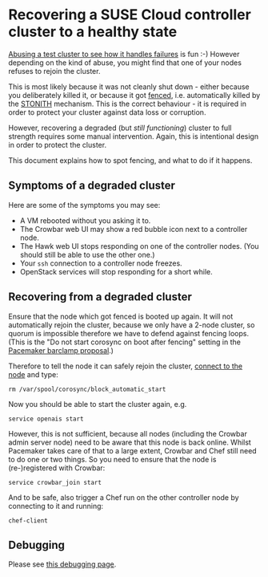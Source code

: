 # Recovering a SUSE Cloud controller cluster to a healthy state

[Abusing a test cluster to see how it handles failures](cluster-failover.md)
is fun :-)  However depending on the kind of abuse, you might find that
one of your nodes refuses to rejoin the cluster.

This is most likely because it was not cleanly shut down - either
because you deliberately killed it, or because it got
[fenced](http://en.wikipedia.org/wiki/Fencing_(computing)),
i.e. automatically killed by the
[STONITH](http://clusterlabs.org/doc/crm_fencing.html) mechanism.
This is the correct behaviour - it is required in order to protect
your cluster against data loss or corruption.

However, recovering a degraded (but *still functioning*) cluster to
full strength requires some manual intervention.  Again, this is
intentional design in order to protect the cluster.

This document explains how to spot fencing, and what to do if it
happens.

## Symptoms of a degraded cluster

Here are some of the symptoms you may see:

*   A VM rebooted without you asking it to.
*   The Crowbar web UI may show a red bubble icon next to
    a controller node.
*   The Hawk web UI stops responding on one of the controller
    nodes.  (You should still be able to use the other one.)
*   Your `ssh` connection to a controller node freezes.
*   OpenStack services will stop responding for a short while.

## Recovering from a degraded cluster

Ensure that the node which got fenced is booted up again.  It will not
automatically rejoin the cluster, because we only have a 2-node
cluster, so quorum is impossible therefore we have to defend against
fencing loops.  (This is the "Do not start corosync on boot after
fencing" setting in the
[Pacemaker barclamp proposal](http://192.168.124.10:3000/crowbar/pacemaker/1.0/proposals/cluster1).)

Therefore to tell the node it can safely rejoin the cluster,
[connect to the node](../../docs/HOWTO.md#connecting-to-the-vms)
and type:

    rm /var/spool/corosync/block_automatic_start

Now you should be able to start the cluster again, e.g.

    service openais start

However, this is not sufficient, because all nodes (including the
Crowbar admin server node) need to be aware that this node is back
online.  Whilst Pacemaker takes care of that to a large extent,
Crowbar and Chef still need to do one or two things.  So you need
to ensure that the node is (re-)registered with Crowbar:

    service crowbar_join start

And to be safe, also trigger a Chef run on the other
controller node by connecting to it and running:

    chef-client

## Debugging

Please see [this debugging page](../../docs/debugging.md).
